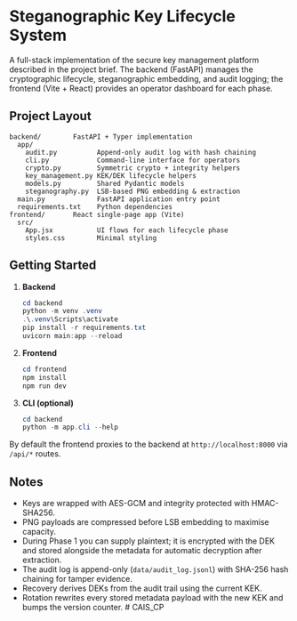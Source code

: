 # Steganographic Key Lifecycle System

A full-stack implementation of the secure key management platform described in the project brief. The backend (FastAPI) manages the cryptographic lifecycle, steganographic embedding, and audit logging; the frontend (Vite + React) provides an operator dashboard for each phase.

## Project Layout

```
backend/        FastAPI + Typer implementation
  app/
    audit.py          Append-only audit log with hash chaining
    cli.py            Command-line interface for operators
    crypto.py         Symmetric crypto + integrity helpers
    key_management.py KEK/DEK lifecycle helpers
    models.py         Shared Pydantic models
    steganography.py  LSB-based PNG embedding & extraction
  main.py             FastAPI application entry point
  requirements.txt    Python dependencies
frontend/       React single-page app (Vite)
  src/
    App.jsx           UI flows for each lifecycle phase
    styles.css        Minimal styling
```

## Getting Started

1. **Backend**
   ```powershell
   cd backend
   python -m venv .venv
   .\.venv\Scripts\activate
   pip install -r requirements.txt
   uvicorn main:app --reload
   ```

2. **Frontend**
   ```powershell
   cd frontend
   npm install
   npm run dev
   ```

3. **CLI (optional)**
   ```powershell
   cd backend
   python -m app.cli --help
   ```

By default the frontend proxies to the backend at `http://localhost:8000` via `/api/*` routes.

## Notes

- Keys are wrapped with AES-GCM and integrity protected with HMAC-SHA256.
- PNG payloads are compressed before LSB embedding to maximise capacity.
- During Phase 1 you can supply plaintext; it is encrypted with the DEK and stored alongside the metadata for automatic decryption after extraction.
- The audit log is append-only (`data/audit_log.jsonl`) with SHA-256 hash chaining for tamper evidence.
- Recovery derives DEKs from the audit trail using the current KEK.
- Rotation rewrites every stored metadata payload with the new KEK and bumps the version counter.
#   C A I S _ C P  
 